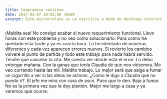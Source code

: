 ```yaml
---
title: Compromiso continuo
date: 2017-02-07 20:01:00 +0100
excerpt: Este microrrelato es un ejercicio a modo de monólogo interior sobre la aflicción. La composición debía hacerse en diez minutos.
---
```

¡Maldita sea! No consigo acabar el nuevo requerimiento funcional. Llevo horas con
este problema y no veo como solucionarlo. Para colmo he quedado esta tarde y ya
es casi la hora. Lo he intentado de maneras diferentes y cada vez aparecen
errores nuevos. Si revierto los cambios volveré al punto de partida y todo este
trabajo para nada habrá servido. Tendré que cancelar la cita. Me cuesta ver
dónde está el error. Lo debo entregar mañana. Con la ganas que tenía Claudia de
que nos viésemos. Me veo currando hasta las mil. Maldito trabajo. Lo mejor será
que salga a fumar un cigarrillo a ver si las ideas se aclaran. ¿Cómo le digo a
Claudia que no puedo ir?. El jefe me mira con cara de asco. Pues que le den.
Bajo a fumar. No es la primera vez que le doy plantón. Mejor me largo a casa y
ya veremos qué ocurre.
